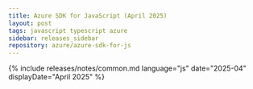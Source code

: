 ```yaml
---
title: Azure SDK for JavaScript (April 2025)
layout: post
tags: javascript typescript azure
sidebar: releases_sidebar
repository: azure/azure-sdk-for-js
---
```

{% include releases/notes/common.md language="js" date="2025-04" displayDate="April 2025" %}
